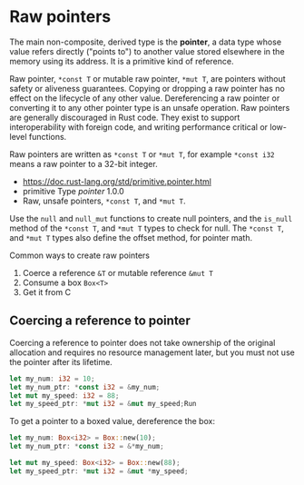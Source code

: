 # Raw pointers


The main non-composite, derived type is the **pointer**, a data type whose value refers directly ("points to") to another value stored elsewhere in the memory using its address. It is a primitive kind of reference.

Raw pointer, `*const T` or mutable raw pointer, `*mut T`, are pointers without safety or aliveness guarantees. Copying or dropping a raw pointer has no effect on the lifecycle of any other value. Dereferencing a raw pointer or converting it to any other pointer type is an unsafe operation. Raw pointers are generally discouraged in Rust code. They exist to support interoperability with foreign code, and writing performance critical or low-level functions.

Raw pointers are written as `*const T` or `*mut T`, for example `*const i32` means a raw pointer to a 32-bit integer.

- https://doc.rust-lang.org/std/primitive.pointer.html
- primitive Type *pointer* 1.0.0
- Raw, unsafe pointers, `*const T`, and `*mut T`.

Use the `null` and `null_mut` functions to create null pointers, and the `is_null` method of the `*const T`, and `*mut T` types to check for null. The `*const T`, and `*mut T` types also define the offset method, for pointer math.

Common ways to create raw pointers
1. Coerce a reference `&T` or mutable reference `&mut T`
2. Consume a box `Box<T>`
3. Get it from C



## Coercing a reference to pointer

Coercing a reference to pointer does not take ownership of the original allocation and requires no resource management later, but you must not use the pointer after its lifetime.

```rust
let my_num: i32 = 10;
let my_num_ptr: *const i32 = &my_num;
let mut my_speed: i32 = 88;
let my_speed_ptr: *mut i32 = &mut my_speed;Run
```

To get a pointer to a boxed value, dereference the box:

```rust
let my_num: Box<i32> = Box::new(10);
let my_num_ptr: *const i32 = &*my_num;

let mut my_speed: Box<i32> = Box::new(88);
let my_speed_ptr: *mut i32 = &mut *my_speed;
```
